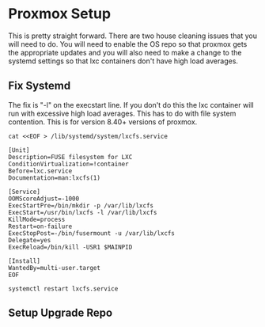 # Proxmox Setup

This is pretty straight forward. There are two house cleaning issues that you will need to do. You will need to enable the OS repo so that proxmox gets the appropriate updates and you will also need to make a change to the systemd settings so that lxc containers don't have high load averages.

## Fix Systemd

The fix is "-l" on the execstart line. If you don't do this the lxc container will run with excessive high load averages. This has to do with file system contention. This is for version 8.40+ versions of proxmox.

```
cat <<EOF > /lib/systemd/system/lxcfs.service

[Unit]
Description=FUSE filesystem for LXC
ConditionVirtualization=!container
Before=lxc.service
Documentation=man:lxcfs(1)

[Service]
OOMScoreAdjust=-1000
ExecStartPre=/bin/mkdir -p /var/lib/lxcfs
ExecStart=/usr/bin/lxcfs -l /var/lib/lxcfs
KillMode=process
Restart=on-failure
ExecStopPost=-/bin/fusermount -u /var/lib/lxcfs
Delegate=yes
ExecReload=/bin/kill -USR1 $MAINPID

[Install]
WantedBy=multi-user.target
EOF

systemctl restart lxcfs.service
```

## Setup Upgrade Repo
